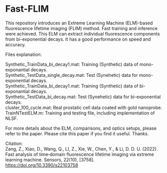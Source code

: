 # Fast-FLIM

This repository introduces an Extreme Learning Machine (ELM)-based fluorescence lifetime imaging (FLIM) method. Fast training and inference were achieved.
This ELM can extract individual fluorescence components from bi-exponential decays. It has a good performance on speed and accuracy.

Files explanation:

Synthetic_TrainData_bi_decay1.mat: Training (Synthetic) data of mono-exponantial decays.  
Synthetic_TestData_single_decay.mat: Test (Synehetic) data for mono-exponential decays.  
Synthetic_TrainData_bi_decay1.mat: Training (Synthetic) data of bi-exponantial decays.  
Synthetic_TestData_bi_decay.mat: Test (Synehetic) data for bi-exponential decays.  
cluster_100_cycle.mat: Real prostatic cell data coated with gold nanoprobe.  
TrainNTestELM.m: Training and testing file, including implementation of NLSF.  

For more details about the ELM, comparisons, and optics setups, please refer to the paper. Please cite this paper if you find it useful. Thanks.

Citation:  
Zang, Z., Xiao, D., Wang, Q., LI, Z., Xie, W., Chen, Y., & Li, D. D. U. (2022). Fast analysis of time‐domain fluorescence lifetime imaging via extreme learning machine. Sensors, 22(10), [3758]. https://doi.org/10.3390/s22103758
